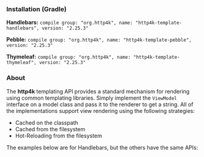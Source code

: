 ### Installation (Gradle)
**Handlebars:** ```compile group: "org.http4k", name: "http4k-template-handlebars", version: "2.25.3"```

**Pebble:** ```compile group: "org.http4k", name: "http4k-template-pebble", version: "2.25.3"```

**Thymeleaf:** ```compile group: "org.http4k", name: "http4k-template-thymeleaf", version: "2.25.3"```

### About
The **http4k** templating API provides a standard mechanism for rendering using common templating libraries. Simply implement the `ViewModel` interface on a model class and pass it to the renderer to get a string. All of the implementations support view rendering using the following strategies:

* Cached on the classpath
* Cached from the filesystem
* Hot-Reloading from the filesystem

The examples below are for Handlebars, but the others have the same APIs:
<script src="https://gist-it.appspot.com/https://github.com/http4k/http4k/blob/master/src/docs/guide/modules/templating/example.kt"></script>
